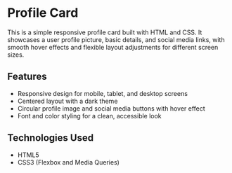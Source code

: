 # Profile Card

This is a simple responsive profile card built with HTML and CSS. It showcases a user profile picture, basic details, and social media links, with smooth hover effects and flexible layout adjustments for different screen sizes.

## Features

- Responsive design for mobile, tablet, and desktop screens
- Centered layout with a dark theme
- Circular profile image and social media buttons with hover effect
- Font and color styling for a clean, accessible look

## Technologies Used

- HTML5
- CSS3 (Flexbox and Media Queries)
